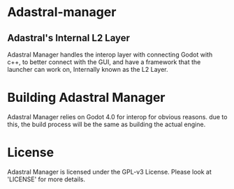 # Adastral-manager

## Adastral's Internal L2 Layer

Adastral Manager handles the interop layer with connecting Godot with c++, to better connect with the GUI, and have a framework that the launcher can work on, Internally known as the L2 Layer.

# Building Adastral Manager

Adastral Manager relies on Godot 4.0 for interop for obvious reasons. due to this, the build process will be the same as building the actual engine.

# License 

Adastral Manager is licensed under the GPL-v3 License. Please look at 'LICENSE' for more details.